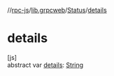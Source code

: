 //[rpc-js](../../../index.md)/[lib.grpcweb](../index.md)/[Status](index.md)/[details](details.md)

# details

[js]\
abstract var [details](details.md): [String](https://kotlinlang.org/api/latest/jvm/stdlib/kotlin/-string/index.html)
